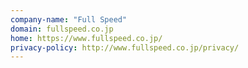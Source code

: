 ```yaml
---
company-name: "Full Speed"
domain: fullspeed.co.jp
home: https://www.fullspeed.co.jp/
privacy-policy: http://www.fullspeed.co.jp/privacy/
---
```




